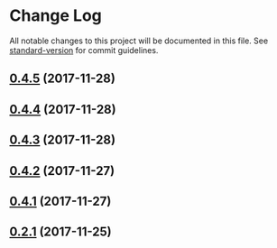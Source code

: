 # Change Log

All notable changes to this project will be documented in this file. See [standard-version](https://github.com/conventional-changelog/standard-version) for commit guidelines.

<a name="0.4.5"></a>
## [0.4.5](https://github.com/phodal/adr/compare/v0.4.4...v0.4.5) (2017-11-28)



<a name="0.4.4"></a>
## [0.4.4](https://github.com/phodal/adr/compare/v0.4.3...v0.4.4) (2017-11-28)



<a name="0.4.3"></a>
## [0.4.3](https://github.com/phodal/adr/compare/v0.4.2...v0.4.3) (2017-11-28)



<a name="0.4.2"></a>
## [0.4.2](https://github.com/phodal/adr/compare/v0.4.0...v0.4.2) (2017-11-27)



<a name="0.4.1"></a>
## [0.4.1](https://github.com/phodal/adr/compare/v0.4.0...v0.4.1) (2017-11-27)



<a name="0.2.1"></a>
## [0.2.1](https://github.com/phodal/adr/compare/v0.2.0...v0.2.1) (2017-11-25)
